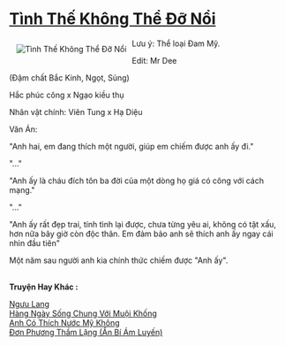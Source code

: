 <a href="https://utruyen.com/tinh-the-khong-the-do-noi/23281/" title="Tình Thế Không Thể Đỡ Nổi"><h1>Tình Thế Không Thể Đỡ Nổi</h1></a><div style="display:table"><img align="right" style="float: left; padding: 10px;" src="https://utruyen.com/images/story/200x260/tinh-the-khong-the-do-noi.jpg" alt="Tình Thế Không Thể Đỡ Nổi">Lưu ý: Thể loại Đam Mỹ.<p></p>Edit: Mr Dee<p></p>(Đậm chất Bắc Kinh, Ngọt, Sủng)<p></p>Hắc phúc công x Ngạo kiều thụ<p></p>Nhân vật chính: Viên Tung x Hạ Diệu<p></p>Văn Án:<p></p>"Anh hai, em đang thích một người, giúp em chiếm được anh ấy đi."<p></p>"..."<p></p>"Anh ấy là cháu đích tôn ba đời của một dòng họ giá có công với cách mạng."<p></p>"..."<p></p>"Anh ấy rất đẹp trai, tính tình lại được, chưa từng yêu ai, không có tật xấu, hơn nữa bây giờ còn độc thân. Em đảm bảo anh sẽ thích anh ấy ngay cái nhìn đầu tiên"<p></p>Một năm sau người anh kia chính thức chiếm được "Anh ấy".</div><p><br><b>Truyện Hay Khác :</b></p><a href="https://utruyen.com/nguu-lang/23254/" alt="Ngưu Lang">Ngưu Lang</a><br/><a href="https://github.com/quanluxury/ngontinhhot/tree/master/truyenhay/19257/" alt="Hàng Ngày Sống Chung Với Muội Khống">Hàng Ngày Sống Chung Với Muội Khống</a><br/><a href="https://github.com/quanluxury/truyenhot/tree/master/truyenhay/9345/" alt="Anh Có Thích Nước Mỹ Không">Anh Có Thích Nước Mỹ Không</a><br/><a href="https://www.wattpad.com/story/199432150-%C4%91%C6%A1n-ph%C6%B0%C6%A1ng-th%E1%BA%A7m-l%E1%BA%B7ng-%E1%BA%A9n-b%C3%AD-%C3%A1m-luy%E1%BA%BFn" alt=" Đơn Phương Thầm Lặng (Ẩn Bí Ám Luyến)"> Đơn Phương Thầm Lặng (Ẩn Bí Ám Luyến)</a><br/>